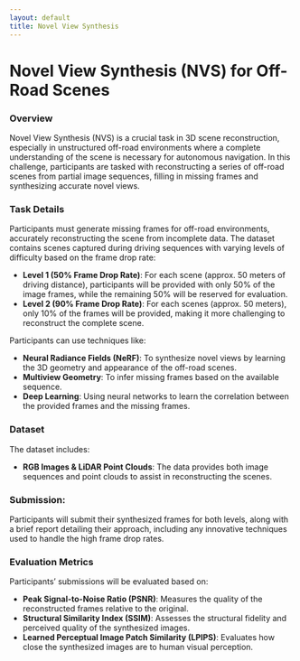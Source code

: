 ```yaml
---
layout: default
title: Novel View Synthesis
---
```


# Novel View Synthesis (NVS) for Off-Road Scenes

### Overview
Novel View Synthesis (NVS) is a crucial task in 3D scene reconstruction, especially in unstructured off-road environments where a complete understanding of the scene is necessary for autonomous navigation. In this challenge, participants are tasked with reconstructing a series of off-road scenes from partial image sequences, filling in missing frames and synthesizing accurate novel views.

### Task Details
Participants must generate missing frames for off-road environments, accurately reconstructing the scene from incomplete data. The dataset contains scenes captured during driving sequences with varying levels of difficulty based on the frame drop rate:
- **Level 1 (50% Frame Drop Rate)**: For each scene (approx. 50 meters of driving distance), participants will be provided with only 50% of the image frames, while the remaining 50% will be reserved for evaluation.
- **Level 2 (90% Frame Drop Rate)**: For each scenes (approx. 50 meters), only 10% of the frames will be provided, making it more challenging to reconstruct the complete scene.

Participants can use techniques like:
- **Neural Radiance Fields (NeRF)**: To synthesize novel views by learning the 3D geometry and appearance of the off-road scenes.
- **Multiview Geometry**: To infer missing frames based on the available sequence.
- **Deep Learning**: Using neural networks to learn the correlation between the provided frames and the missing frames.

### Dataset
The dataset includes:
- **RGB Images & LiDAR Point Clouds**: The data provides both image sequences and point clouds to assist in reconstructing the scenes.

### Submission: 
Participants will submit their synthesized frames for both levels, along with a brief report detailing their approach, including any innovative techniques used to handle the high frame drop rates.

### Evaluation Metrics
Participants’ submissions will be evaluated based on:
- **Peak Signal-to-Noise Ratio (PSNR)**: Measures the quality of the reconstructed frames relative to the original.
- **Structural Similarity Index (SSIM)**: Assesses the structural fidelity and perceived quality of the synthesized images.
- **Learned Perceptual Image Patch Similarity (LPIPS)**: Evaluates how close the synthesized images are to human visual perception.

